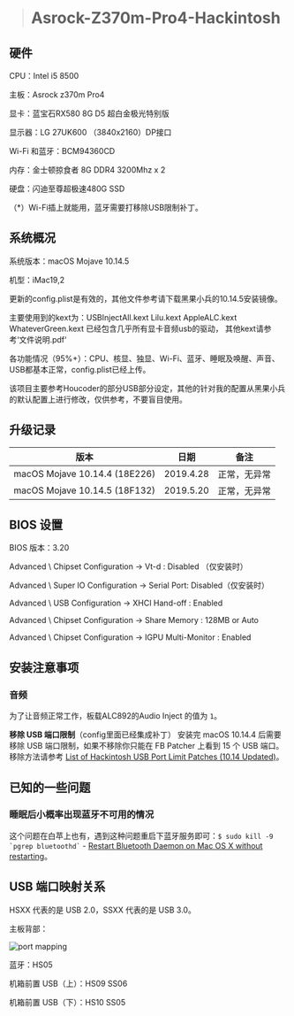 ># Asrock-Z370m-Pro4-Hackintosh

## 硬件

CPU：Intel i5 8500

主板：Asrock z370m Pro4

显卡：蓝宝石RX580 8G D5 超白金极光特别版

显示器：LG 27UK600 （3840x2160）DP接口

Wi-Fi 和蓝牙：BCM94360CD

内存：金士顿掠食者 8G DDR4 3200Mhz x 2

硬盘：闪迪至尊超极速480G SSD

（*）Wi-Fi插上就能用，蓝牙需要打移除USB限制补丁。

## 系统概况

系统版本：macOS Mojave 10.14.5

机型：iMac19,2

更新的config.plist是有效的，其他文件参考请下载黑果小兵的10.14.5安装镜像。

主要使用到的kext为：USBInjectAll.kext Lilu.kext AppleALC.kext WhateverGreen.kext 已经包含几乎所有显卡音频usb的驱动，
                 其他kext请参考‘文件说明.pdf‘

各功能情况（95%+）：CPU、核显、独显、Wi-Fi、蓝牙、睡眠及唤醒、声音、USB都基本正常，config.plist已经上传。

该项目主要参考Houcoder的部分USB部分设定，其他的针对我的配置从黑果小兵的默认配置上进行修改，仅供参考，不要盲目使用。

## 升级记录

| 版本 | 日期 | 备注 |
|-------------------------------|-----------|----------|
| macOS Mojave 10.14.4 (18E226) | 2019.4.28 | 正常，无异常 |
| macOS Mojave 10.14.5 (18F132) | 2019.5.20 | 正常，无异常 |


## BIOS 设置

BIOS 版本：3.20

Advanced \ Chipset Configuration → Vt-d : Disabled （仅安装时）

Advanced \ Super IO Configuration → Serial Port: Disabled（仅安装时）

Advanced \ USB Configuration → XHCI Hand-off : Enabled

Advanced \ Chipset Configuration → Share Memory : 128MB or Auto

Advanced \ Chipset Configuration → IGPU Multi-Monitor : Enabled

## 安装注意事项

### 音频

为了让音频正常工作，板载ALC892的Audio Inject 的值为 `1`。

**移除 USB 端口限制**（config里面已经集成补丁）
安装完 macOS 10.14.4 后需要移除 USB 端口限制，如果不移除你只能在 FB Patcher 上看到 15 个 USB 端口。移除方法请参考 [List of Hackintosh USB Port Limit Patches (10.14 Updated)](https://hackintosher.com/forums/thread/list-of-hackintosh-usb-port-limit-patches-10-14-updated.467/)。


## 已知的一些问题

### 睡眠后小概率出现蓝牙不可用的情况

这个问题在白苹上也有，遇到这种问题重启下蓝牙服务即可：`` $ sudo kill -9 `pgrep bluetoothd` `` - [Restart Bluetooth Daemon on Mac OS X without restarting](https://gist.github.com/nicolasembleton/afc19940da26716f8e90#gistcomment-2636787)。

## USB 端口映射关系

HSXX 代表的是 USB 2.0，SSXX 代表的是 USB 3.0。

主板背部：

![port mapping](./images/motherboard-usb-mapping.png)

蓝牙：HS05

机箱前置 USB（上）：HS09 SS06

机箱前置 USB（下）：HS10 SS05

